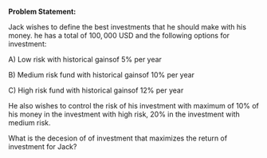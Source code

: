 **Problem Statement:**

Jack wishes to define the best investments that he should make with his money. he has a total of $100,000$ USD and the following options for investment:

A) Low risk with historical gainsof $5\%$ per year

B) Medium risk fund with historical gainsof $10\%$ per year

C) High risk fund with historical gainsof $12\%$ per year

He also wishes to control the risk of his investment with maximum of $10\%$ of his money in the investment with high risk, $20\%$ in the investment with medium risk.

What is the decesion of of investment that maximizes the return of investment for Jack?
